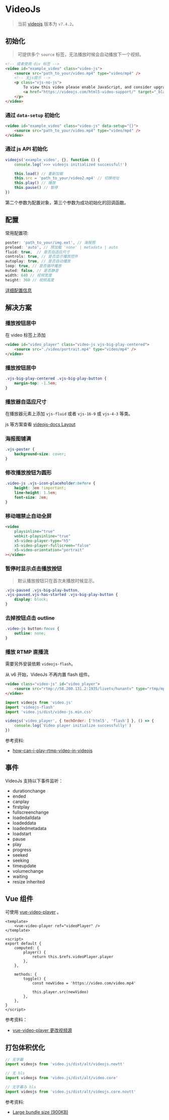 # VideoJs

> 当前 [videojs](https://github.com/videojs/video.js) 版本为 `v7.4.2`。

## 初始化

> 可提供多个 `source` 标签，无法播放时候会自动播放下一个视频。

```html
<!-- 或者使用 div 标签 -->
<video id="example_video" class="video-js">
    <source src="path_to_your/video.mp4" type="video/mp4" />
    <!-- 无js提示 -->
    <p class="vjs-no-js">
        To view this video please enable JavaScript, and consider upgrading to a web browser that
        <a href="https://videojs.com/html5-video-support/" target="_blank">supports HTML5 video</a>
    </p>
</video>
```

### 通过 `data-setup` 初始化

```html
<video id="example_video" class="video-js" data-setup="{}">
    <source src="path_to_your/video.mp4" type="video/mp4" />
</video>
```

### 通过 js API 初始化

```js
videojs('example_video', {}, function () {
    console.log('>>> videojs initialized successful!')

    this.load() // 重新加载
    this.src = 'path_to_your/video2.mp4' // 切换地址
    this.play() // 播放
    this.pause() // 暂停
})
```

第二个参数为配置对象，第三个参数为成功初始化的回调函数。

## 配置

常用配置项:

```js
poster: 'path_to_your/img.ext', // 海报图
preload: 'auto', // 预加载 'none' | metadata | auto
fluid: true,  // 是否自适应尺寸
controls: true, // 是否显示播放控件
autoplay: true, // 是否自动播放
loop: true, // 是否循环播放
muted: false, // 是否静音
width: 640 // 视频宽度
height: 360 // 视频高度
```

[详细配置信息](https://docs.videojs.com/tutorial-options.html)

## 解决方案

### 播放按钮居中

在 video 标签上添加

```html
<video id="video_player" class="video-js vjs-big-play-centered">
    <source src="./video/portrait.mp4" type="video/mp4" />
</video>
```

### 播放按钮居中

```css
.vjs-big-play-centered .vjs-big-play-button {
    margin-top: -1.5em;
}
```

### 播放器自适应尺寸

在播放器元素上添加 `vjs-fluid` 或者 `vjs-16-9` 或 `vjs-4-3` 等类。

js 等方案查看 [videojs-docs Layout](https://docs.videojs.com/tutorial-layout.html)

### 海报图铺满

```css
.vjs-poster {
    background-size: cover;
}
```

### 修改播放按钮为圆形

```css
.video-js .vjs-icon-placeholder:before {
    height: 3em !important;
    line-height: 1.5em;
    font-size: 2em;
}
```

### 移动端禁止自动全屏

```html
<video
    playsinline="true"
    webkit-playsinline="true"
    x5-video-player-type="h5"
    x5-video-player-fullscreen="false"
    x5-video-orientation="portrait"
></video>
```

### 暂停时显示点击播放按钮

> 默认播放按钮只在首次未播放时候显示。

```css
.vjs-paused .vjs-big-play-button,
.vjs-paused.vjs-has-started .vjs-big-play-button {
    display: block;
}
```

### 去掉按钮点击 outline

```css
.video-js button:focus {
    outline: none;
}
```

### 播放 RTMP 直播流

需要另外安装依赖 `videojs-flash`。

从 v6 开始，VideoJs 不再内置 flash 组件。

```html
<video class="video-js" id="video_player">
    <source src="rtmp://58.200.131.2:1935/livetv/hunantv" type="rtmp/mp4" />
</video>
```

```js
import videojs from 'video.js'
import 'videojs-flash'
import 'video.js/dist/video-js.min.css'

videojs('video_player', { techOrder: ['html5', 'flash'] }, () => {
    console.log(`Video player initialize successfully!`)
})
```

参考资料:

-   [how-can-i-play-rtmp-video-in-videojs](https://docs.videojs.com/tutorial-faq.html#q-how-can-i-play-rtmp-video-in-videojs)

## 事件

VideoJs 支持以下事件监听：

-   durationchange
-   ended
-   canplay
-   firstplay
-   fullscreenchange
-   loadedalldata
-   loadeddata
-   loadedmetadata
-   loadstart
-   pause
-   play
-   progress
-   seeked
-   seeking
-   timeupdate
-   volumechange
-   waiting
-   resize inherited

## Vue 组件

可使用 [vue-video-player](https://github.com/surmon-china/vue-video-player) 。

```vue
<template>
    <vue-video-player ref="videoPlayer" />
</template>

<script>
export default {
    computed: {
        player() {
            return this.$refs.videoPlayer.player
        },
    },

    methods: {
        toggle() {
            const newVideo = 'https://video.com/video.mp4'

            this.player.src(newVideo)
        },
    },
}
</script>
```

参考资料：

-   [vue-video-player 更改视频源](https://segmentfault.com/a/1190000014738331)

## 打包体积优化

```js
// 无字幕
import videojs from 'video.js/dist/alt/videojs.novtt'

// 无 hls
import videojs from 'video.js/dist/alt/video.core'

// 无字幕与 hls
import videojs from 'video.js/dist/alt/videojs.core.novtt'
```

参考资料:

-   [Large bundle size (900KB)](https://github.com/videojs/video.js/issues/6166#issuecomment-520539730)
